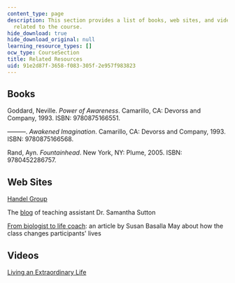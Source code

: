 ```yaml
---
content_type: page
description: This section provides a list of books, web sites, and videos on topics
  related to the course.
hide_download: true
hide_download_original: null
learning_resource_types: []
ocw_type: CourseSection
title: Related Resources
uid: 91e2d87f-3658-f083-305f-2e957f983823
---
```


Books
-----

Goddard, Neville. _Power of Awareness_. Camarillo, CA: Devorss and Company, 1993. ISBN: 9780875166551.

———. _Awakened Imagination_. Camarillo, CA: Devorss and Company, 1993. ISBN: 9780875166568.

Rand, Ayn. _Fountainhead_. New York, NY: Plume, 2005. ISBN: 9780452286757.

Web Sites
---------

[Handel Group](http://www.handelgroup.com/)

The [blog](http://frameshiftcoaching.wordpress.com/) of teaching assistant Dr. Samantha Sutton

[From biologist to life coach](http://chronicle.com/article/From-Biologist-to-Life-Coach/48938/): an article by Susan Basalla May about how the class changes participants' lives

Videos
------

[Living an Extraordinary Life](http://techtv.mit.edu/videos/311-span-classhighlightlivingspan-span-classhig)